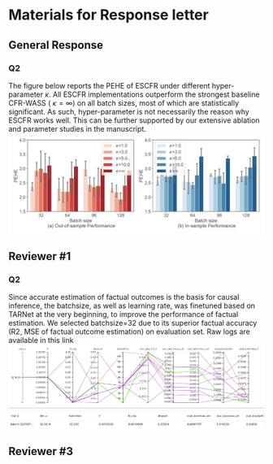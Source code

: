 # Materials for Response letter
## General Response
### Q2
The figure below reports the PEHE of ESCFR under different hyper-parameter $\kappa$. All ESCFR implementations outperform the strongest baseline CFR-WASS ( $\kappa=\infty$) on all batch sizes, most of which are statistically significant. As such, hyper-parameter is not necessarily the reason why ESCFR works well. This can be further supported by our extensive ablation and parameter studies in the manuscript.
![RMPR figure](./fig_rmpr.png "aaa")


## Reviewer #1
### Q2
Since accurate estimation of factual outcomes is the basis for causal inference, the batchsize, as well as learning rate, was finetuned based on TARNet at the very beginning, to improve the performance of factual estimation. We selected batchsize=32 due to its superior factual accuracy (R2, MSE of factual outcome estimation) on evaluation set. Raw logs are available in this link
![RMPR figure](./batch_size.png "aaa")


## Reviewer #3



